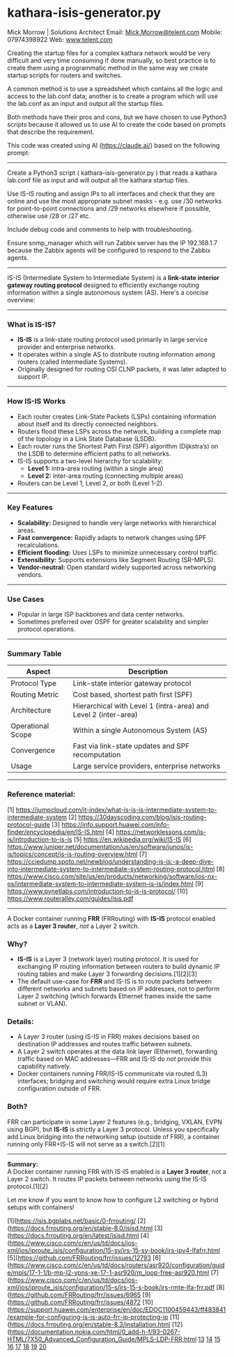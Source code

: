 # kathara-isis-generator.py

Mick Morrow  | Solutions Architect
Email: Mick.Morrow@telent.com
Mobile: 07974398922
Web: www.telent.com

Creating the startup files for a complex kathara network would be very difficult and very time consuming if done manually,
so best practice is to create them using a programmatic method in the same way we create startup scripts for routers and switches.

A common method is to use a spreadsheet which contains all the logic and access to the lab.conf data; another is to create a 
program which will use the lab.conf as an input and output all the startup files. 

Both methods have their pros and cons, but we have chosen to use Python3 scripts because it allowed us to use AI to create 
the code based on prompts that describe the requirement.

This code was created using AI (https://claude.ai/) based on the following prompt:

***

Create a Python3 script ( kathara-isis-generator.py ) that reads a kathara lab.conf file as input and will output all the kathara startup files.

Use IS-IS routing and assign IPs to all interfaces and check that they are online and use the most appropriate subnet masks - 
e.g. use /30 networks for point-to-point connections and /29 networks elsewhere if possible, otherwise use /28 or /27 etc. 

Include debug code and comments to help with troubleshooting.

Ensure snmp_manager which will run Zabbix server has the IP 192.168.1.7 because the Zabbix agents will be configured to respond to the Zabbix agents.

***

IS-IS (Intermediate System to Intermediate System) is a **link-state interior gateway routing protocol** designed to efficiently exchange routing information within a single autonomous system (AS). Here's a concise overview:

***

### What is IS-IS?

- **IS-IS** is a link-state routing protocol used primarily in large service provider and enterprise networks.
- It operates within a single AS to distribute routing information among routers (called Intermediate Systems).
- Originally designed for routing OSI CLNP packets, it was later adapted to support IP.

***

### How IS-IS Works

- Each router creates Link-State Packets (LSPs) containing information about itself and its directly connected neighbors.
- Routers flood these LSPs across the network, building a complete map of the topology in a Link State Database (LSDB).
- Each router runs the Shortest Path First (SPF) algorithm (Dijkstra’s) on the LSDB to determine efficient paths to all networks.
- IS-IS supports a two-level hierarchy for scalability:
  - **Level 1:** intra-area routing (within a single area)
  - **Level 2:** inter-area routing (connecting multiple areas)
- Routers can be Level 1, Level 2, or both (Level 1-2).

***

### Key Features

- **Scalability:** Designed to handle very large networks with hierarchical areas.
- **Fast convergence:** Rapidly adapts to network changes using SPF recalculations.
- **Efficient flooding:** Uses LSPs to minimize unnecessary control traffic.
- **Extensibility:** Supports extensions like Segment Routing (SR-MPLS).
- **Vendor-neutral:** Open standard widely supported across networking vendors.

***

### Use Cases

- Popular in large ISP backbones and data center networks.
- Sometimes preferred over OSPF for greater scalability and simpler protocol operations.

***

### Summary Table

| Aspect           | Description                                  |
|------------------|----------------------------------------------|
| Protocol Type    | Link-state interior gateway protocol         |
| Routing Metric   | Cost based, shortest path first (SPF)        |
| Architecture    | Hierarchical with Level 1 (intra-area) and Level 2 (inter-area) |
| Operational Scope | Within a single Autonomous System (AS)       |
| Convergence     | Fast via link-state updates and SPF recomputation |
| Usage           | Large service providers, enterprise networks |

***

### Reference material:

[1] https://jumpcloud.com/it-index/what-is-is-is-intermediate-system-to-intermediate-system
[2] https://30dayscoding.com/blog/isis-routing-protocol-guide
[3] https://info.support.huawei.com/info-finder/encyclopedia/en/IS-IS.html
[4] https://networklessons.com/is-is/introduction-to-is-is
[5] https://en.wikipedia.org/wiki/IS-IS
[6] https://www.juniper.net/documentation/us/en/software/junos/is-is/topics/concept/is-is-routing-overview.html
[7] https://cciedump.spoto.net/newblog/understanding-is-is:-a-deep-dive-into-intermediate-system-to-intermediate-system-routing-protocol.html
[8] https://www.cisco.com/site/us/en/products/networking/software/ios-nx-os/intermediate-system-to-intermediate-system-is-is/index.html
[9] https://www.pynetlabs.com/introduction-to-is-is-protocol/
[10] https://www.routeralley.com/guides/isis.pdf

***

A Docker container running **FRR** (FRRouting) with **IS-IS** protocol enabled acts as a **Layer 3 router**, *not* a Layer 2 switch.

### Why?

- **IS-IS** is a Layer 3 (network layer) routing protocol. It is used for exchanging IP routing information between routers to build dynamic IP routing tables and make Layer 3 forwarding decisions.[1][2][3]
- The default use-case for **FRR** and IS-IS is to route packets between different networks and subnets based on IP addresses, not to perform Layer 2 switching (which forwards Ethernet frames inside the same subnet or VLAN).

### Details:

- A Layer 3 router (using IS-IS in FRR) makes decisions based on destination IP addresses and routes traffic between subnets.
- A Layer 2 switch operates at the data link layer (Ethernet), forwarding traffic based on MAC addresses—FRR and IS-IS do *not* provide this capability natively.
- Docker containers running FRR/IS-IS communicate via routed (L3) interfaces; bridging and switching would require extra Linux bridge configuration outside of FRR.

### Both?
FRR can participate in some Layer 2 features (e.g., bridging, VXLAN, EVPN using BGP), but **IS-IS** is strictly a Layer 3 protocol. Unless you specifically add Linux bridging into the networking setup (outside of FRR), a container running only FRR+IS-IS will not serve as a switch.[2][1]

***

**Summary:**  
A Docker container running FRR with IS-IS enabled is a **Layer 3 router**, not a Layer 2 switch. It routes IP packets between networks using the IS-IS protocol.[1][2]

Let me know if you want to know how to configure L2 switching or hybrid setups with containers!

[1](https://isis.bgplabs.net/basic/0-frrouting/
[2](https://docs.frrouting.org/en/stable-8.0/isisd.html
[3](https://docs.frrouting.org/en/latest/isisd.html
[4](https://www.cisco.com/c/en/us/td/docs/ios-xml/ios/iproute_isis/configuration/15-sy/irs-15-sy-book/irs-ipv4-lfafrr.html
[5](https://github.com/FRRouting/frr/issues/12793
[6](https://www.cisco.com/c/en/us/td/docs/routers/asr920/configuration/guide/mpls/17-1-1/b-mp-l2-vpns-xe-17-1-asr920/m_loop-free-asr920.html
[7](https://www.cisco.com/c/en/us/td/docs/ios-xml/ios/iproute_isis/configuration/15-s/irs-15-s-book/irs-rmte-lfa-frr.pdf
[8](https://github.com/FRRouting/frr/issues/6965
[9](https://github.com/FRRouting/frr/issues/4872
[10](https://support.huawei.com/enterprise/en/doc/EDOC1100459443/ff483841/example-for-configuring-is-is-auto-frr-ip-protecting-ip
[11](https://docs.frrouting.org/en/stable-8.3/installation.html
[12](https://documentation.nokia.com/html/0_add-h-f/93-0267-HTML/7X50_Advanced_Configuration_Guide/MPLS-LDP-FRR.html
[13](https://documentation.nokia.com/html/0_add-h-f/93-0267-HTML/7X50_Advanced_Configuration_Guide/MPLS-LDP-FRR.pdf)
[14](https://github.com/FRRouting/frr/issues/13950)
[15](https://info.support.huawei.com/hedex/api/pages/EDOC1100277644/AEM10221/04/resources/vrp/feature_0003998201.html)
[16](https://lists.fd.io/g/vpp-dev/topic/isis_with_vpp_frr/93683140)
[17](https://isis.bgplabs.net/1-setup/)
[18](https://www.uni-koeln.de/~pbogusze/posts/FRRouting_IS-IS_Segment_Routing_tech_demo.html)
[19](https://www.cisco.com/c/en/us/td/docs/routers/ncs4200/configuration/guide/mpls/mp-l2-vpns-ncs4200-book/mp-l2-vpns-ncs4200-book_chapter_0101.html)
[20](https://www.juniper.net/documentation/us/en/software/junos/is-is/topics/concept/isis-node-link-protection-understanding.html)
